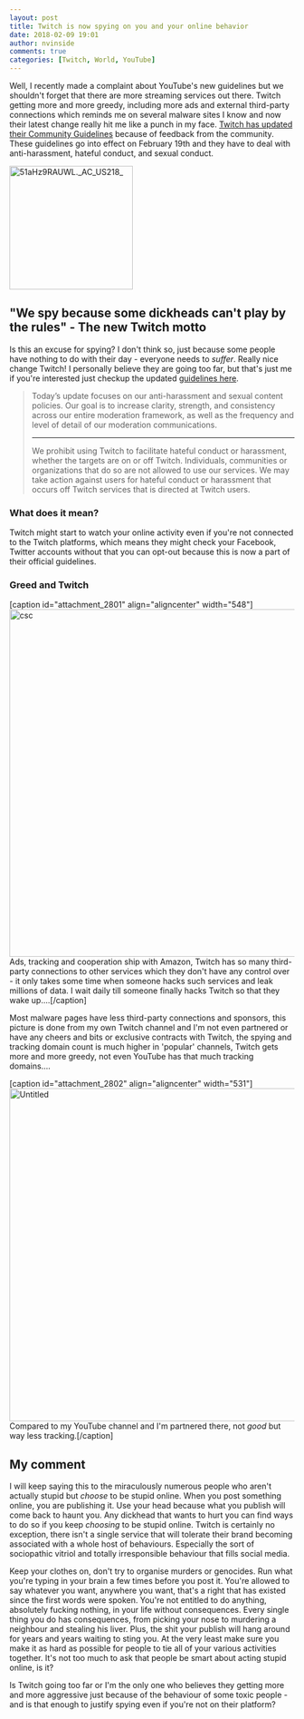 ```yaml
---
layout: post
title: Twitch is now spying on you and your online behavior
date: 2018-02-09 19:01
author: nvinside
comments: true
categories: [Twitch, World, YouTube]
---
```

Well, I recently made a complaint about YouTube's new guidelines but we shouldn't forget that there are more streaming services out there. Twitch getting more and more greedy, including more ads and external third-party connections which reminds me on several malware sites I know and now their latest change really hit me like a punch in my face. <a href="https://blog.twitch.tv/twitch-community-guidelines-updates-f2e82d87ae58" target="_blank" rel="noopener">Twitch has updated their Community Guidelines</a> because of feedback from the community. These guidelines go into effect on February 19th and they have to deal with anti-harassment, hateful conduct, and sexual conduct.

<img class=" size-full wp-image-2781 aligncenter" src="https://chefkochblog.files.wordpress.com/2018/02/51ahz9rauwl-_ac_us218_.jpg" alt="51aHz9RAUWL._AC_US218_" width="218" height="218" />

<!--more-->

<h2>"We spy because some dickheads can't play by the rules" - The new Twitch motto</h2>

Is this an excuse for spying? I don't think so, just because some people have nothing to do with their day - everyone needs to <em>suffer</em>. Really nice change Twitch! I personally believe they are going too far, but that's just me if you're interested just checkup the updated <a href="https://www.twitch.tv/p/legal/community-guidelines" target="_blank" rel="noopener">guidelines here</a>.

<blockquote>Today’s update focuses on our anti-harassment and sexual content policies. Our goal is to increase clarity, strength, and consistency across our entire moderation framework, as well as the frequency and level of detail of our moderation communications.

<hr />

We prohibit using Twitch to facilitate hateful conduct or harassment, whether the targets are on or off Twitch. Individuals, communities or organizations that do so are not allowed to use our services. We may take action against users for hateful conduct or harassment that occurs off Twitch services that is directed at Twitch users.</blockquote>

<h3>What does it mean?</h3>

Twitch might start to watch your online activity even if you're not connected to the Twitch platforms, which means they might check your Facebook, Twitter accounts without that you can opt-out because this is now a part of their official guidelines.

<h3>Greed and Twitch</h3>

[caption id="attachment_2801" align="aligncenter" width="548"]<img class=" size-full wp-image-2801 aligncenter" src="https://chefkochblog.files.wordpress.com/2018/02/csc.png" alt="csc" width="548" height="613" /> Ads, tracking and cooperation ship with Amazon, Twitch has so many third-party connections to other services which they don't have any control over - it only takes some time when someone hacks such services and leak millions of data. I wait daily till someone finally hacks Twitch so that they wake up....[/caption]

Most malware pages have less third-party connections and sponsors, this picture is done from my own Twitch channel and I'm not even partnered or have any cheers and bits or exclusive contracts with Twitch, the spying and tracking domain count is much higher in 'popular' channels, Twitch gets more and more greedy, not even YouTube has that much tracking domains....

[caption id="attachment_2802" align="aligncenter" width="531"]<img class=" size-full wp-image-2802 aligncenter" src="https://chefkochblog.files.wordpress.com/2018/02/untitled8.png" alt="Untitled" width="531" height="587" /> Compared to my YouTube channel and I'm partnered there, not <em>good</em> but way less tracking.[/caption]

<h2>My comment</h2>

I will keep saying this to the miraculously numerous people who aren't actually stupid but <i>choose</i> to be stupid online. When you post something online, you are publishing it. Use your head because what you publish will come back to haunt you. Any dickhead that wants to hurt you can find ways to do so if you keep <i>choosing</i> to be stupid online. Twitch is certainly no exception, there isn't a single service that will tolerate their brand becoming associated with a whole host of behaviours. Especially the sort of sociopathic vitriol and totally irresponsible behaviour that fills social media.

Keep your clothes on, don't try to organise murders or genocides. Run what you're typing in your brain a few times before you post it. You're allowed to say whatever you want, anywhere you want, that's a right that has existed since the first words were spoken. You're not entitled to do anything, absolutely fucking nothing, in your life without consequences. Every single thing you do has consequences, from picking your nose to murdering a neighbour and stealing his liver. Plus, the shit your publish will hang around for years and years waiting to sting you. At the very least make sure you make it as hard as possible for people to tie all of your various activities together. It's not too much to ask that people be smart about acting stupid online, is it?

Is Twitch going too far or I'm the only one who believes they getting more and more aggressive just because of the behaviour of some toxic people - and is that enough to justify spying even if you're not on their platform?
